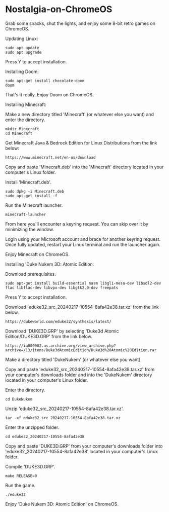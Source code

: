 # Nostalgia-on-ChromeOS
Grab some snacks, shut the lights, and enjoy some 8-bit retro games on ChromeOS.



Updating Linux:

    sudo apt update
    sudo apt upgrade

Press Y to accept installation.

Installing Doom:

    sudo apt-get install chocolate-doom
    doom

That's it really. Enjoy Doom on ChromeOS.

Installing Minecraft:

Make a new directory titled 'Minecraft' (or whatever else you want) and enter the directory.

    mkdir Minecraft
    cd Minecraft

Get Minecraft Java & Bedrock Edition for Linux Distributions from the link below:

    https://www.minecraft.net/en-us/download

Copy and paste 'Minecraft.deb' into the 'Minecraft' directory located in your computer's Linux folder.

Install 'Minecraft.deb'.
    
    sudo dpkg -i Minecraft.deb
    sudo apt-get install -f

Run the Minecraft launcher.

    minecraft-launcher

From here you'll encounter a keyring request. You can skip over it by minimizing the window.

Login using your Microsoft account and brace for another keyring request. Once fully updated, restart your Linux terminal and run the launcher again.

Enjoy Minecraft on ChromeOS.
    
Installing 'Duke Nukem 3D: Atomic Edition:

Download prerequisites.

    sudo apt-get install build-essential nasm libgl1-mesa-dev libsdl2-dev flac libflac-dev libvpx-dev libgtk2.0-dev freepats

Press Y to accept installation.

Download 'eduke32_src_20240217-10554-8afa42e38.tar.xz' from the link below.

    https://dukeworld.com/eduke32/synthesis/latest/

Download 'DUKE3D.GRP' by selecting 'Duke3d Atomic Edition/DUKE3D.GRP' from the link below.

    https://ia800902.us.archive.org/view_archive.php?archive=/13/items/Duke3dAtomicEdition/Duke3d%20Atomic%20Edition.rar

Make a directory titled 'DukeNukem' (or whatever else you want).

Copy and paste 'eduke32_src_20240217-10554-8afa42e38.tar.xz' from your computer's downloads folder and into the 'DukeNukem' directory located in your computer's Linux folder.

Enter the directory.

    cd DukeNukem

Unzip 'eduke32_src_20240217-10554-8afa42e38.tar.xz'.

    tar -xf eduke32_src_20240217-10554-8afa42e38.tar.xz

Enter the unzipped folder.

    cd eduke32_20240217-10554-8afa42e38

Copy and paste 'DUKE3D.GRP' from your computer's downloads folder into 'eduke32_20240217-10554-8afa42e38' located in your computer's Linux folder.

Compile 'DUKE3D.GRP'.

    make RELEASE=0

Run the game.
    
    ./eduke32

Enjoy 'Duke Nukem 3D: Atomic Edition' on ChromeOS.
